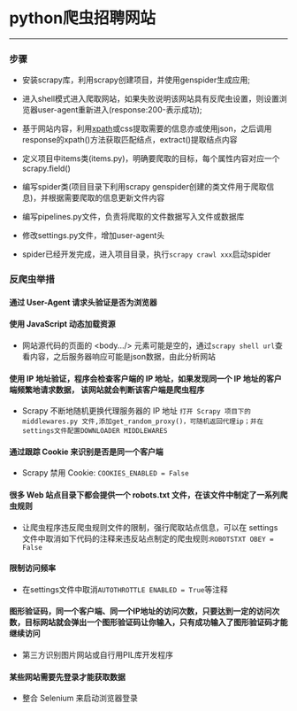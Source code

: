 # python爬虫招聘网站
___
### 步骤

* 安装scrapy库，利用scrapy创建项目，并使用genspider生成应用;

* 进入shell模式进入爬取网站，如果失败说明该网站具有反爬虫设置，则设置浏览器user-agent重新进入(response:200-表示成功);

* 基于网站内容，利用[xpath](https://github.com/vicjiafeng/python_application/blob/master/library/xpath.md)或css提取需要的信息亦或使用json，之后调用response的xpath()方法获取匹配结点，extract()提取结点内容

* 定义项目中items类(items.py)，明确要爬取的目标，每个属性内容对应一个scrapy.field()

* 编写spider类(项目目录下利用scrapy genspider创建的类文件用于爬取信息)，并根据需要爬取的信息更新文件内容

* 编写pipelines.py文件，负责将爬取的文件数据写入文件或数据库

* 修改settings.py文件，增加user-agent头

* spider已经开发完成，进入项目目录，执行`scrapy crawl xxx`启动spider

### 反爬虫举措

#### 通过 User-Agent 请求头验证是否为浏览器

#### 使用 JavaScript 动态加载资源

* 网站源代码的页面的 <body.../> 元素可能是空的，通过`scrapy shell url`查看内容，之后服务器响应可能是json数据，由此分析网站

#### 使用 IP 地址验证，程序会检查客户端的 IP 地址，如果发现同一个 IP 地址的客户端频繁地请求数据， 该网站就会判断该客户端是爬虫程序

* Scrapy 不断地随机更换代理服务器的 IP 地址
  `打开 Scrapy 项目下的 middlewares.py 文件,添加get_random_proxy()，可随机返回代理ip；并在settings文件配置DOWNLOADER MIDDLEWARES `

#### 通过跟踪 Cookie 来识别是否是同一个客户端

* Scrapy 禁用 Cookie: `COOKIES_ENABLED = False`

#### 很多 Web 站点目录下都会提供一个 robots.txt 文件，在该文件中制定了一系列爬虫规则

* 让爬虫程序违反爬虫规则文件的限制，强行爬取站点信息，可以在 settings 文件中取消如下代码的注释来违反站点制定的爬虫规则:`ROBOTSTXT OBEY = False`

#### 限制访问频率

* 在settings文件中取消`AUTOTHROTTLE ENABLED = True`等注释

#### 图形验证码，同一个客户端、同一个IP地址的访问次数，只要达到一定的访问次数，目标网站就会弹出一个图形验证码让你输入，只有成功输入了图形验证码才能继续访问

* 第三方识别图片网站或自行用PIL库开发程序

#### 某些网站需要先登录才能获取数据

* 整合 Selenium 来启动浏览器登录



